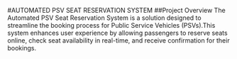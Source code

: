 #AUTOMATED PSV SEAT RESERVATION SYSTEM
##Project Overview
The Automated PSV Seat Reservation System is a solution designed to streamline the booking process for Public Service Vehicles (PSVs).This system enhances user experience by allowing passengers to reserve seats online, check seat availability in real-time, and receive confirmation for their bookings.
